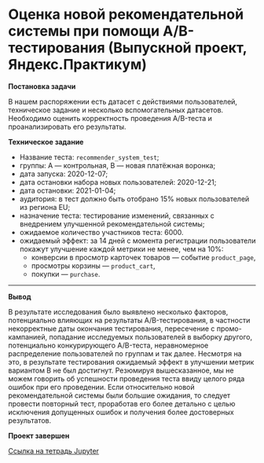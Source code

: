 # Оценка новой рекомендательной системы при помощи A/B-тестирования (Выпускной проект, Яндекс.Практикум)

<b> Постановка задачи </b>

В нашем распоряжении есть датасет с действиями пользователей, техническое задание и несколько вспомогательных датасетов. Необходимо оценить корректность проведения A/B-теста и проанализировать его результаты.

**Техническое задание**

- Название теста: `recommender_system_test`;
- группы: А — контрольная, B — новая платёжная воронка;
- дата запуска: 2020-12-07;
- дата остановки набора новых пользователей: 2020-12-21;
- дата остановки: 2021-01-04;
- аудитория: в тест должно быть отобрано 15% новых пользователей из региона EU;
- назначение теста: тестирование изменений, связанных с внедрением улучшенной рекомендательной системы;
- ожидаемое количество участников теста: 6000.
- ожидаемый эффект: за 14 дней с момента регистрации пользователи покажут улучшение каждой метрики не менее, чем на 10%:
    - конверсии в просмотр карточек товаров — событие `product_page`,
    - просмотры корзины — `product_cart`,
    - покупки — `purchase`.

---

<b>Вывод</b>

В результате исследования было выявлено несколько факторов, потенциально влияющих на результаты A/B-тестирования, в частности некорректные даты окончания тестирования, пересечение с промо-кампанией, попадание исследуемых пользователей в выборку другого, потенциально конкурирующего A/B-теста, неравномерное распределение пользователей по группам и так далее. Несмотря на это, в результате тестирования ожидаемый эффект в улучшении метрик вариантом B не был достигнут. Резюмируя вышесказанное, мы не можем говорить об успешности проведения теста ввиду целого ряда ошибок при его проведении. Если относительно новой рекомендательной системы были большие ожидания, то следует провести повторный тест, проработав его более детально с целью исключения допущенных ошибок и получения более достоверных результатов.

<b>Проект завершен</b>

[Ссылка на тетрадь Jupyter](https://github.com/Vadimius1010/Portfolio/blob/f4b3f97f4e4c4e3777184bf0c9ecae63f265491b/%D0%9E%D1%86%D0%B5%D0%BD%D0%BA%D0%B0%20%D0%BD%D0%BE%D0%B2%D0%BE%D0%B9%20%D1%80%D0%B5%D0%BA%D0%BE%D0%BC%D0%B5%D0%BD%D0%B4%D0%B0%D1%82%D0%B5%D0%BB%D1%8C%D0%BD%D0%BE%D0%B9%20%D1%81%D0%B8%D1%81%D1%82%D0%B5%D0%BC%D1%8B%20%D0%BF%D1%80%D0%B8%20%D0%BF%D0%BE%D0%BC%D0%BE%D1%89%D0%B8%20AB-%D1%82%D0%B5%D1%81%D1%82%D0%B8%D1%80%D0%BE%D0%B2%D0%B0%D0%BD%D0%B8%D1%8F/%D0%9E%D1%86%D0%B5%D0%BD%D0%BA%D0%B0%20%D0%BD%D0%BE%D0%B2%D0%BE%D0%B9%20%D1%80%D0%B5%D0%BA%D0%BE%D0%BC%D0%B5%D0%BD%D0%B4%D0%B0%D1%82%D0%B5%D0%BB%D1%8C%D0%BD%D0%BE%D0%B9%20%D1%81%D0%B8%D1%81%D1%82%D0%B5%D0%BC%D1%8B%20%D0%BF%D1%80%D0%B8%20%D0%BF%D0%BE%D0%BC%D0%BE%D1%89%D0%B8%20AB-%D1%82%D0%B5%D1%81%D1%82%D0%B8%D1%80%D0%BE%D0%B2%D0%B0%D0%BD%D0%B8%D1%8F.ipynb)
